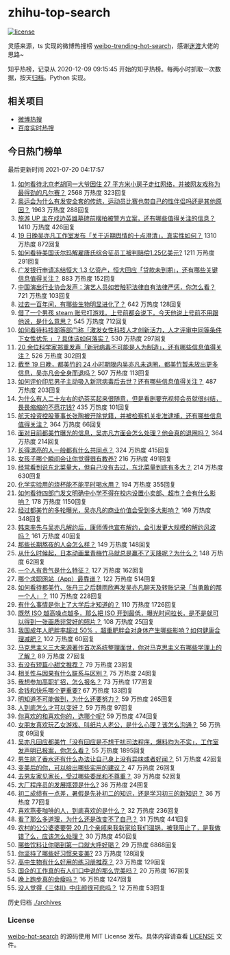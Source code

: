# zhihu-top-search

[![license](https://img.shields.io/github/license/Arrackisarookie/zhihu-top-search)](https://github.com/Arrackisarookie/zhihu-top-search/blob/master/LICENSE)

灵感来源，ts 实现的微博热搜榜 [weibo-trending-hot-search](https://github.com/justjavac/weibo-trending-hot-search)，感谢[迷渡](https://github.com/justjavac)大佬的思路~

知乎热榜，记录从 2020-12-09 09:15:45 开始的知乎热榜。每两小时抓取一次数据，按天[归档](./archives)。Python 实现。

## 相关项目
+ [微博热搜](https://github.com/Arrackisarookie/weibo-hot-search)
+ [百度实时热搜](https://github.com/Arrackisarookie/baidu-hot-search)

## 今日热门榜单

<!-- Rank Begin -->

最后更新时间 2021-07-20 04:17:57

1. [如何看待北京老胡同一大爷因住 27 平方米小房子走红网络，并被网友戏称为最得劲的凡尔赛？](https://www.zhihu.com/question/472763364) 2568 万热度 323回复
1. [奥运会为什么有发安全套的传统，运动员比赛也带自己的性伴侣吗还是其他原因？](https://www.zhihu.com/question/471480817) 1963 万热度 288回复
1. [旅游 UP 主在戍边英雄墓碑前摆拍被警方立案，还有哪些值得关注的信息？](https://www.zhihu.com/question/473122305) 1410 万热度 426回复
1. [19 日晚吴亦凡工作室发布「关于近期舆情的十点澄清」，真实性如何？](https://www.zhihu.com/question/473270235) 1310 万热度 872回复
1. [如何看待美国沃尔玛解雇唐氏综合征员工被判赔偿1.25亿美元?](https://www.zhihu.com/question/473024466) 1211 万热度 291回复
1. [广发银行申请冻结恒大 1.3 亿资产，恒大回应「贷款未到期」，还有哪些关键信息值得关注？](https://www.zhihu.com/question/473193941) 883 万热度 152回复
1. [中国演出行业协会发声：演艺人员如若触犯法律自有法律严惩，你怎么看？](https://www.zhihu.com/question/473241414) 721 万热度 103回复
1. [过去一百年间，有哪些生物明显进化了？](https://www.zhihu.com/question/472023567) 642 万热度 128回复
1. [借了一个男孩 steam 账号打游戏，上号前都会说下，今天他说上号前不用跟他说，是什么意思？](https://www.zhihu.com/question/389364381) 545 万热度 712回复
1. [如何看待科技部等部门称「激发女性科技人才创新活力，人才评审中同等条件下女性优先 」？具体该如何落实？](https://www.zhihu.com/question/473183170) 530 万热度 297回复
1. [20 余位科学家郑重发声「新冠病毒不可能是人为制造」，还有哪些信息值得关注？](https://www.zhihu.com/question/472594012) 526 万热度 302回复
1. [截至 19 日晚，都美竹的 24 小时期限内吴亦凡未退圈，都美竹暂未放出更多信息，吴亦凡会全身而退吗？](https://www.zhihu.com/question/473266486) 507 万热度 113回复
1. [如何评价印尼男子主动吸入新冠病毒后去世？还有哪些信息值得关注？](https://www.zhihu.com/question/472914984) 487 万热度 203回复
1. [为什么有人二十左右的奶茶买起来很随意，但是看剧要充视频会员就很纠结，畏畏缩缩的不愿花钱?](https://www.zhihu.com/question/469288282) 435 万热度 101回复
1. [航天投资控股董事长张陶被开除党籍，并被检察机关批准逮捕，还有哪些信息值得关注？](https://www.zhihu.com/question/473261238) 364 万热度 66回复
1. [面对目前都美竹曝光的信息，吴亦凡方面会怎么处理？他会真的退圈吗？](https://www.zhihu.com/question/473034206) 364 万热度 214回复
1. [长得漂亮的人一般都有什么共同点？](https://www.zhihu.com/question/470255436) 324 万热度 415回复
1. [女孩子哪个瞬间会让你觉得很有教养?](https://www.zhihu.com/question/364828906) 216 万热度 491回复
1. [经常看到说东北菜量大，但自己没有去过，东北菜量到底有多大？](https://www.zhihu.com/question/469279323) 214 万热度 630回复
1. [化学实验用的烧杯能不能平时喝水用？](https://www.zhihu.com/question/30500379) 194 万热度 355回复
1. [如何看待四部门发文明确中小学不得在校内设置小卖部、超市？会有什么影响？](https://www.zhihu.com/question/472954114) 178 万热度 1150回复
1. [经过都美竹的多轮曝光，吴亦凡的商业价值会受到多大影响？](https://www.zhihu.com/question/473038380) 169 万热度 348回复
1. [韩束率先与吴亦凡解约后，康师傅也宣布解约，会引发更大规模的解约风波吗？](https://www.zhihu.com/question/473012719) 161 万热度 40回复
1. [那些长期熬夜的人会怎么样？](https://www.zhihu.com/question/471772400) 149 万热度 148回复
1. [从什么时候起，日本动画里青梅竹马就总是赢不了天降呢？为什么？](https://www.zhihu.com/question/472757190) 148 万热度 62回复
1. [一个人有贵气是什么特征？](https://www.zhihu.com/question/61071183) 127 万热度 162回复
1. [哪个求职网站（App）最靠谱？](https://www.zhihu.com/question/21383951) 122 万热度 514回复
1. [如何看待都美竹、张丹三之后魏雨欣再发吴亦凡聊天及转账记录「当勇敢的那一个人」？](https://www.zhihu.com/question/473149548) 110 万热度 228回复
1. [有什么事情是你上了大学后才知道的？](https://www.zhihu.com/question/355322953) 110 万热度 1726回复
1. [既然 ISO 越高噪点越多，那么把 ISO 开到最低，曝光时间拉长，是不是就可以得到一张画质非常好的照片？](https://www.zhihu.com/question/472876923) 108 万热度 25回复
1. [我国成年人肥胖率超过 50% ，超重肥胖会对身体产生哪些影响？如何健康合理减肥？](https://www.zhihu.com/question/472532788) 102 万热度 60回复
1. [马克思主义三大来源著作首次系统整理面世，你对马克思主义有哪些学理上的了解？](https://www.zhihu.com/question/466294624) 89 万热度 27回复
1. [有没有短篇小甜文推荐？](https://www.zhihu.com/question/471579661) 79 万热度 23回复
1. [相关性与因果有什么联系与区别？](https://www.zhihu.com/question/40007470) 75 万热度 24回复
1. [我想参加高职扩招，怎么报名？](https://www.zhihu.com/question/458784955) 73 万热度 177回复
1. [金钱和快乐哪个更重要?](https://www.zhihu.com/question/473072543) 67 万热度 133回复
1. [明知道不可能做到，为什么还要努力？](https://www.zhihu.com/question/469861039) 59 万热度 265回复
1. [人到底怎么才可以变好？](https://www.zhihu.com/question/466125585) 59 万热度 97回复
1. [你喜欢的和喜欢你的，选哪个呢?](https://www.zhihu.com/question/469099158) 59 万热度 474回复
1. [女朋友喜欢玩乙女游戏、叫纸片人老公，是什么心理？该怎么沟通？](https://www.zhihu.com/question/472249121) 56 万热度 69回复
1. [吴亦凡回应都美竹「没有回应是不想干扰司法程序，爆料均为不实」，工作室发声明已报案，你怎么看？](https://www.zhihu.com/question/473080467) 55 万热度 1895回复
1. [男生除了香水还有什么办法让自己身上没有异味或者好闻？](https://www.zhihu.com/question/471921149) 51 万热度 42回复
1. [变美后的你，可以给出哪些实用的建议？](https://www.zhihu.com/question/466763464) 47 万热度 26回复
1. [去男友家见家长，受过哪些委屈和不尊重？](https://www.zhihu.com/question/461327564) 39 万热度 52回复
1. [大厂程序员的发展瓶颈是什么?](https://www.zhihu.com/question/470872185) 36 万热度 24回复
1. [初二成绩有一点差，暑假是先补初二的知识，还是学习初三的新知识？](https://www.zhihu.com/question/466647908) 36 万热度 77回复
1. [喜欢燕麦咖啡的人，到底喜欢的是什么？](https://www.zhihu.com/question/436457768) 32 万热度 236回复
1. [看了那么多道理，为什么还是改变不了自己？](https://www.zhihu.com/question/468182183) 31 万热度 441回复
1. [农村的公公婆婆要带 20 几个亲戚来我新家给我们温锅，被我阻止了，是我做错了么，应该怎么处理？](https://www.zhihu.com/question/26730418) 30 万热度 450回复
1. [哪些饮料让你喝到第一口就大呼好喝？](https://www.zhihu.com/question/338195759) 29 万热度 6868回复
1. [你坚持了哪些好习惯来变美?](https://www.zhihu.com/question/441948846) 23 万热度 128回复
1. [高中生物有什么好用的练习册推荐？](https://www.zhihu.com/question/409338461) 23 万热度 129回复
1. [国企的工作真的有人们口中说的那么完美吗？](https://www.zhihu.com/question/471714849) 20 万热度 167回复
1. [晚上跑步真的会瘦吗？](https://www.zhihu.com/question/389149750) 16 万热度 1247回复
1. [没人觉得《三体Ⅱ》中庄颜很可悲吗？](https://www.zhihu.com/question/472579688) 12 万热度 53回复
<!-- Rank End -->

历史归档 [./archives](./archives)

### License

[weibo-hot-search](https://github.com/Arrackisarookie/zhihu-top-search) 的源码使用 MIT License 发布。具体内容请查看 [LICENSE](./LICENSE) 文件。
